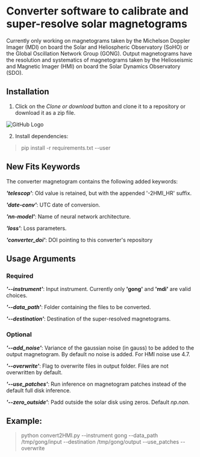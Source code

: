 # Converter software to calibrate and super-resolve solar magnetograms

Currently only working on magnetograms taken by the Michelson Doppler Imager (MDI) on board the Solar and Heliospheric Observatory (SoHO) or the Global Oscillation Network Group (GONG).  Output magnetograms have the resolution and systematics of magnetograms taken by the Helioseismic and Magnetic Imager (HMI) on board the Solar Dynamics Observatory (SDO).

## Installation

1. Click on the _Clone or download_ button and clone it to a repository or download it as a zip file.

![GitHub Logo](https://help.github.com/assets/images/help/repository/clone-repo-clone-url-button.png)

2. Install dependencies:

> pip install -r requirements.txt --user


## New Fits Keywords

The converter magnetogram contains the following added keywords:

***'telescop'***:  Old value is retained, but with the appended '-2HMI_HR' suffix.

***'date-conv'***:  UTC date of conversion.

***'nn-model'***:  Name of neural network architecture.

***'loss'***:  Loss parameters.

***'converter_doi'***: DOI pointing to this converter's repository

## Usage Arguments

### Required

***'--instrument'***: Input instrument.  Currently only **'gong'** and **'mdi'** are valid choices.

***'--data_path'***: Folder containing the files to be converted.

***'--destination'***: Destination of the super-resolved magnetograms.

### Optional

***'--add_noise'***: Variance of the gaussian noise (in gauss) to be added to the output magnetogram.  By default no noise is added.  For HMI noise use 4.7.

***'--overwrite'***: Flag to overwrite files in output folder.  Files are not overwritten by default.

***'--use_patches'***:  Run inference on magnetogram patches instead of the default full disk inference.

***'--zero_outside'***: Padd outside the solar disk using zeros.  Default *np.nan*.

## Example:
>python convert2HMI.py --instrument gong --data_path /tmp/gong/input --destination /tmp/gong/output --use_patches --overwrite
